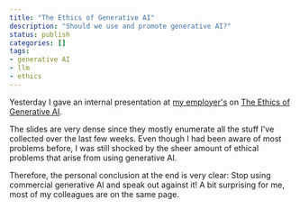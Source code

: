 ```yaml
---
title: "The Ethics of Generative AI"
description: "Should we use and promote generative AI?"
status: publish
categories: []
tags:
- generative AI
- llm
- ethics
---
```


Yesterday I gave an internal presentation at [my employer's](https://heigit.org) on [The Ethics of Generative AI](https://johanneslink.net/downloads/TheEthicsOfGenerativeAI.pdf).

<object data="https://johanneslink.net/downloads/TheEthicsOfGenerativeAI.pdf" width="1000" height="600" type='application/pdf'></object>

The slides are very dense since they mostly enumerate all the stuff
I've collected over the last few weeks. 
Even though I had been aware of most problems before, 
I was still shocked by the sheer amount of ethical problems that arise from using generative AI.

Therefore, the personal conclusion at the end is very clear:
Stop using commercial generative AI and speak out against it!
A bit surprising for me, most of my colleagues are on the same page.

